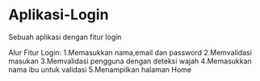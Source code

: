 # Aplikasi-Login
Sebuah aplikasi dengan fitur login

Alur Fitur Login:
1.Memasukkan nama,email dan password
2.Memvalidasi masukan
3.Memvalidasi pengguna dengan deteksi wajah
4.Memasukkan nama ibu untuk validasi
5.Menampilkan halaman Home
